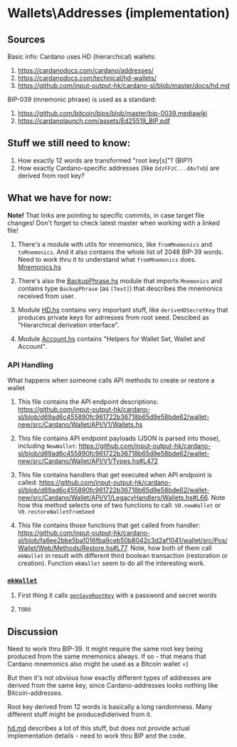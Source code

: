 # Wallets\Addresses (implementation)

## Sources
Basic info: Cardano uses HD (hierarchical) wallets:
1. https://cardanodocs.com/cardano/addresses/
2. https://cardanodocs.com/technical/hd-wallets/
3. https://github.com/input-output-hk/cardano-sl/blob/master/docs/hd.md

BIP-039 (mnemonic phrase) is used as a standard:
1. https://github.com/bitcoin/bips/blob/master/bip-0039.mediawiki
2. https://cardanolaunch.com/assets/Ed25519_BIP.pdf

## Stuff we still need to know:
1. How exactly 12 words are transformed "root key[s]"? (BIP?)
2. How exactly Cardano-specific addresses (like `DdzFFzC...dAv7xb`) are derived from root key?

## What we have for now:

**Note!** That links are pointing to specific commits, in case target file changes!
Don't forget to check latest master when working with a linked file!

1. There's a module with utils for mnemonics, like `fromMnemonics` and `toMnemonics`.
And it also contains the whole list of 2048 BIP-39 words. Need to work thru it to understand what `fromMnemonics` does.
[Mnemonics.hs](https://github.com/input-output-hk/cardano-sl/blob/89c3266a0a3af0b5071d5aa162dfbec8e3204086/wallet/src/Pos/Util/Mnemonics.hs)

2. There's also the [BackupPhrase.hs](https://github.com/input-output-hk/cardano-sl/blob/89c3266a0a3af0b5071d5aa162dfbec8e3204086/wallet/src/Pos/Util/BackupPhrase.hs)
module that imports `Mnemonics` and contains type `BackupPhrase` (as `[Text]`) that describes the mnemonics received from user.

3. Module [HD.hs](https://github.com/input-output-hk/cardano-sl/blob/f5b8073b92b8219ae5fbb038c0ceb4a19502a86b/crypto/Pos/Crypto/HD.hs)
contains very important stuff, like `deriveHDSecretKey` that produces private keys for adrresses from root seed.
Descibed as "Hierarchical derivation interface".

4. Module [Account.hs](https://github.com/input-output-hk/cardano-sl/blob/5af8f0a116069359e6cd4a1b1636394a032f7503/wallet/src/Pos/Wallet/Web/Account.hs)
contains "Helpers for Wallet Set, Wallet and Account".

### API Handling
What happens when someone calls API methods to create or restore a wallet

1. This file contains the API endpoint descriptions: https://github.com/input-output-hk/cardano-sl/blob/d69ad6c455890fc961722b36718b65d9e58bde62/wallet-new/src/Cardano/Wallet/API/V1/Wallets.hs

2. This file contains API endpoint payloads (JSON is parsed into those), including `NewWallet`: https://github.com/input-output-hk/cardano-sl/blob/d69ad6c455890fc961722b36718b65d9e58bde62/wallet-new/src/Cardano/Wallet/API/V1/Types.hs#L472

3. This file contains handlers that get executed when API endpoint is called: https://github.com/input-output-hk/cardano-sl/blob/d69ad6c455890fc961722b36718b65d9e58bde62/wallet-new/src/Cardano/Wallet/API/V1/LegacyHandlers/Wallets.hs#L66. Note how this method selects one of two functions to call: `V0.newWallet` or `V0.restoreWalletFromSeed`

4. This file contains those functions that get called from handler: https://github.com/input-output-hk/cardano-sl/blob/fa6ee2bbe5ba1016fba9ceb50b8042c3d2af1041/wallet/src/Pos/Wallet/Web/Methods/Restore.hs#L77. Note, how both of them call `mkWallet` in result with different third boolean transaction (restoration or creation). Function `mkWallet` seem to do all the interesting work.

### [`mkWallet`](https://github.com/input-output-hk/cardano-sl/blob/fa6ee2bbe5ba1016fba9ceb50b8042c3d2af1041/wallet/src/Pos/Wallet/Web/Methods/Restore.hs#L58)

1. First thing it calls [`genSaveRootKey`](https://github.com/input-output-hk/cardano-sl/blob/8d25c2ad3ca2354af8f8c43a2972d1b9a31bf440/wallet/src/Pos/Wallet/Web/Account.hs#L95) with a password and secret words

2. `TODO`

## Discussion

Need to work thru BIP-39. It might require the same root key being produced from the same mnemonics always.
If so - that means that Cardano mnemonics also might be used as a Bitcoin wallet =)

But then it's not obvious how exactly different types of addresses are derived from the same key,
since Cardano-addresses looks nothing like Bitcoin-addresses.

Root key derived from 12 words is basically a long randomness. Many different stuff might be produced\derived from it.

[hd.md](https://github.com/input-output-hk/cardano-sl/blob/master/docs/hd.md) describes a lot of this stuff,
but does not provide actual implementation details - need to work thru BIP and the code.
